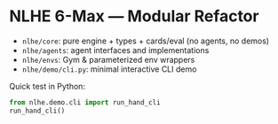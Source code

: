 # NLHE 6-Max — Modular Refactor

- `nlhe/core`: pure engine + types + cards/eval (no agents, no demos)
- `nlhe/agents`: agent interfaces and implementations
- `nlhe/envs`: Gym & parameterized env wrappers
- `nlhe/demo/cli.py`: minimal interactive CLI demo

Quick test in Python:

```python
from nlhe.demo.cli import run_hand_cli
run_hand_cli()
```

